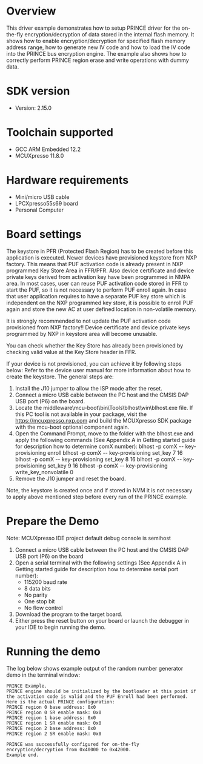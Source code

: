 Overview
========
This driver example demonstrates how to setup PRINCE driver for the on-the-fly encryption/decryption of data stored in the internal flash memory. It shows how to enable encryption/decryption 
for specified flash memory address range, how to generate new IV code and how to load the IV code into the PRINCE bus encryption engine.
The example also shows how to correctly perform PRINCE region erase and write operations with dummy data.

SDK version
===========
- Version: 2.15.0

Toolchain supported
===================
- GCC ARM Embedded  12.2
- MCUXpresso  11.8.0

Hardware requirements
=====================
- Mini/micro USB cable
- LPCXpresso55s69 board
- Personal Computer

Board settings
==============
The keystore in PFR (Protected Flash Region) has to be created before this application is executed.
Newer devices have provisioned keystore from NXP factory. This means that PUF activation code is already present in NXP
programmed Key Store Area in FFR/PFR. Also device certificate and device private keys derived from activation key have
been programmed in NMPA area. In most cases, user can reuse PUF activation code stored in FFR to start the PUF, so it
is not necessary to perform PUF enroll again. In case that user application requires to have a separate PUF key store
which is independent on the NXP programmed key store, it is possible to enroll PUF again and store the new AC at user
defined location in non-volatile memory. 

It is strongly recommended to not update the PUF activation code provisioned from NXP factory!!
Device certificate and device private keys programmed by NXP in keystore area will become unusable.

You can check whether the Key Store has already been provisioned by checking valid value at the Key Store header in FFR. 

If your device is not provisioned, you can achieve it by following steps below:
Refer to the device user manual for more information about how to create the keystore.
The general steps are:
1. Install the J10 jumper to allow the ISP mode after the reset.
2. Connect a micro USB cable between the PC host and the CMSIS DAP USB port (P6) on the board.
3. Locate the middleware\mcu-boot\bin\Tools\blhost\win\blhost.exe file. If this PC tool is not available in your package,
   visit the https://mcuxpresso.nxp.com and build the MCUXpresso SDK package with the mcu-boot optional component again.    
4. Open the Command Prompt, move to the folder with the blhost.exe and apply the following commands 
   (See Appendix A in Getting started guide for description how to determine comX number):
   blhost -p comX -- key-provisioning enroll 
   blhost -p comX -- key-provisioning set_key 7 16 
   blhost -p comX -- key-provisioning set_key 8 16 
   blhost -p comX -- key-provisioning set_key 9 16 
   blhost -p comX -- key-provisioning write_key_nonvolatile 0 
5. Remove the J10 jumper and reset the board.

Note, the keystore is created once and if stored in NVM it is not necessary to apply above mentioned step before every run of the PRINCE example.

Prepare the Demo
================
Note: MCUXpresso IDE project default debug console is semihost
1.  Connect a micro USB cable between the PC host and the CMSIS DAP USB port (P6) on the board
2.  Open a serial terminal with the following settings (See Appendix A in Getting started guide for description how to determine serial port number):
    - 115200 baud rate
    - 8 data bits
    - No parity
    - One stop bit
    - No flow control
3.  Download the program to the target board.
4.  Either press the reset button on your board or launch the debugger in your IDE to begin running the demo.

Running the demo
================
The log below shows example output of the random number generator demo in the terminal window:
~~~~~~~~~~~~~~~~~~~~~~~~~~~~~~~~~~~
PRINCE Example.
PRINCE engine should be initialized by the bootloader at this point if the activation code is valid and the PUF Enroll had been performed. Here is the actual PRINCE configuration:
PRINCE region 0 base address: 0x0
PRINCE region 0 SR enable mask: 0x0
PRINCE region 1 base address: 0x0
PRINCE region 1 SR enable mask: 0x0
PRINCE region 2 base address: 0x0
PRINCE region 2 SR enable mask: 0x0

PRINCE was successfully configured for on-the-fly encryption/decryption from 0x40000 to 0x42000.
Example end.
~~~~~~~~~~~~~~~~~~~~~~~~~~~~~~~~~~~

